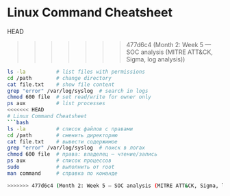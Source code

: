 # Linux Command Cheatsheet
 HEAD


>>>>>>> 477d6c4 (Month 2: Week 5 — SOC analysis (MITRE ATT&CK, Sigma, log analysis))
```bash
ls -la          # list files with permissions
cd /path        # change directory
cat file.txt    # show file content
grep "error" /var/log/syslog  # search in logs
chmod 600 file  # set read/write for owner only
ps aux          # list processes
<<<<<<< HEAD
# Linux Command Cheatsheet
```bash
ls -la          # список файлов с правами
cd /path        # сменить директорию
cat file.txt    # вывести содержимое
grep "error" /var/log/syslog  # поиск в логах
chmod 600 file  # права: владелец — чтение/запись
ps aux          # список процессов
sudo            # выполнить от root
man command     # справка по команде

>>>>>>> 477d6c4 (Month 2: Week 5 — SOC analysis (MITRE ATT&CK, Sigma, log analysis))
